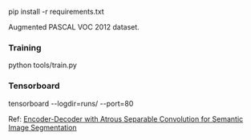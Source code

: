 pip install -r requirements.txt

Augmented PASCAL VOC 2012 dataset.

### Training

python tools/train.py

### Tensorboard 
tensorboard --logdir=runs/ --port=80

Ref:
[Encoder-Decoder with Atrous Separable Convolution for Semantic Image Segmentation](https://arxiv.org/abs/1802.02611)
